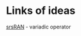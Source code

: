 # Links of ideas
[srsRAN](https://github.com/kotuliak/dlProbe/blob/main/lib/include/srsran/adt/observer.h) - variadic operator
